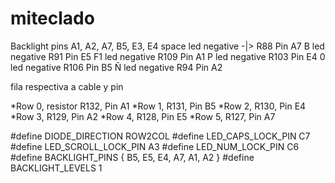 # miteclado

Backlight pins  A1, A2, A7, B5, E3, E4
space led negative -|> R88 Pin A7
B led negative R91 Pin E5
F1 led negative R109 Pin A1
P led negative R103 Pin E4
0 led negative R106 Pin B5
Ñ led negative R94 Pin A2

fila respectiva a cable y pin

*Row 0, resistor R132, Pin A1
*Row 1, R131, Pin B5
*Row 2, R130, Pin E4
*Row 3, R129, Pin A2
*Row 4, R128, Pin E5
*Row 5, R127, Pin A7

#define DIODE_DIRECTION ROW2COL
#define LED_CAPS_LOCK_PIN C7
#define LED_SCROLL_LOCK_PIN A3
#define LED_NUM_LOCK_PIN C6
#define BACKLIGHT_PINS { B5, E5, E4, A7, A1, A2 }
#define BACKLIGHT_LEVELS 1